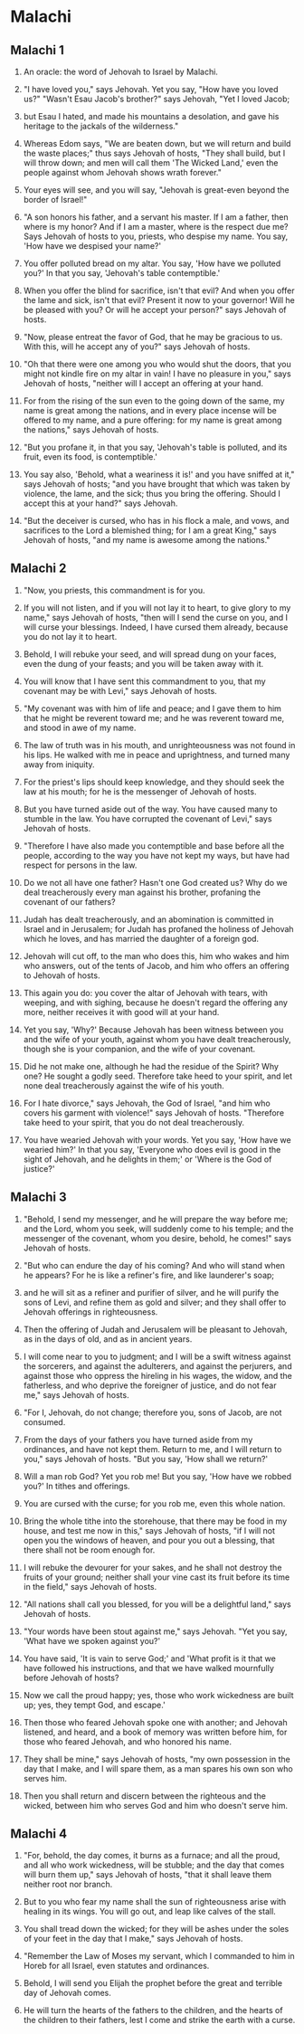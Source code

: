 # Malachi

## Malachi 1

1. An oracle: the word of Jehovah to Israel by Malachi. 

2. "I have loved you," says Jehovah. Yet you say, "How have you loved us?" "Wasn't Esau Jacob's brother?" says Jehovah, "Yet I loved Jacob;

3. but Esau I hated, and made his mountains a desolation, and gave his heritage to the jackals of the wilderness."

4. Whereas Edom says, "We are beaten down, but we will return and build the waste places;" thus says Jehovah of hosts, "They shall build, but I will throw down; and men will call them 'The Wicked Land,' even the people against whom Jehovah shows wrath forever." 

5. Your eyes will see, and you will say, "Jehovah is great-even beyond the border of Israel!" 

6. "A son honors his father, and a servant his master. If I am a father, then where is my honor? And if I am a master, where is the respect due me? Says Jehovah of hosts to you, priests, who despise my name. You say, 'How have we despised your name?'

7. You offer polluted bread on my altar. You say, 'How have we polluted you?' In that you say, 'Jehovah's table contemptible.'

8. When you offer the blind for sacrifice, isn't that evil? And when you offer the lame and sick, isn't that evil? Present it now to your governor! Will he be pleased with you? Or will he accept your person?" says Jehovah of hosts. 

9. "Now, please entreat the favor of God, that he may be gracious to us. With this, will he accept any of you?" says Jehovah of hosts. 

10. "Oh that there were one among you who would shut the doors, that you might not kindle fire on my altar in vain! I have no pleasure in you," says Jehovah of hosts, "neither will I accept an offering at your hand.

11. For from the rising of the sun even to the going down of the same, my name is great among the nations, and in every place incense will be offered to my name, and a pure offering: for my name is great among the nations," says Jehovah of hosts.

12. "But you profane it, in that you say, 'Jehovah's table is polluted, and its fruit, even its food, is contemptible.'

13. You say also, 'Behold, what a weariness it is!' and you have sniffed at it," says Jehovah of hosts; "and you have brought that which was taken by violence, the lame, and the sick; thus you bring the offering. Should I accept this at your hand?" says Jehovah. 

14. "But the deceiver is cursed, who has in his flock a male, and vows, and sacrifices to the Lord a blemished thing; for I am a great King," says Jehovah of hosts, "and my name is awesome among the nations."  

## Malachi 2

1. "Now, you priests, this commandment is for you.

2. If you will not listen, and if you will not lay it to heart, to give glory to my name," says Jehovah of hosts, "then will I send the curse on you, and I will curse your blessings. Indeed, I have cursed them already, because you do not lay it to heart.

3. Behold, I will rebuke your seed, and will spread dung on your faces, even the dung of your feasts; and you will be taken away with it.

4. You will know that I have sent this commandment to you, that my covenant may be with Levi," says Jehovah of hosts.

5. "My covenant was with him of life and peace; and I gave them to him that he might be reverent toward me; and he was reverent toward me, and stood in awe of my name.

6. The law of truth was in his mouth, and unrighteousness was not found in his lips. He walked with me in peace and uprightness, and turned many away from iniquity.

7. For the priest's lips should keep knowledge, and they should seek the law at his mouth; for he is the messenger of Jehovah of hosts.

8. But you have turned aside out of the way. You have caused many to stumble in the law. You have corrupted the covenant of Levi," says Jehovah of hosts.

9. "Therefore I have also made you contemptible and base before all the people, according to the way you have not kept my ways, but have had respect for persons in the law.

10. Do we not all have one father? Hasn't one God created us? Why do we deal treacherously every man against his brother, profaning the covenant of our fathers?

11. Judah has dealt treacherously, and an abomination is committed in Israel and in Jerusalem; for Judah has profaned the holiness of Jehovah which he loves, and has married the daughter of a foreign god.

12. Jehovah will cut off, to the man who does this, him who wakes and him who answers, out of the tents of Jacob, and him who offers an offering to Jehovah of hosts.

13. This again you do: you cover the altar of Jehovah with tears, with weeping, and with sighing, because he doesn't regard the offering any more, neither receives it with good will at your hand.

14. Yet you say, 'Why?' Because Jehovah has been witness between you and the wife of your youth, against whom you have dealt treacherously, though she is your companion, and the wife of your covenant.

15. Did he not make one, although he had the residue of the Spirit? Why one? He sought a godly seed. Therefore take heed to your spirit, and let none deal treacherously against the wife of his youth.

16. For I hate divorce," says Jehovah, the God of Israel, "and him who covers his garment with violence!" says Jehovah of hosts. "Therefore take heed to your spirit, that you do not deal treacherously.

17. You have wearied Jehovah with your words. Yet you say, 'How have we wearied him?' In that you say, 'Everyone who does evil is good in the sight of Jehovah, and he delights in them;' or 'Where is the God of justice?'  

## Malachi 3

1. "Behold, I send my messenger, and he will prepare the way before me; and the Lord, whom you seek, will suddenly come to his temple; and the messenger of the covenant, whom you desire, behold, he comes!" says Jehovah of hosts.

2. "But who can endure the day of his coming? And who will stand when he appears? For he is like a refiner's fire, and like launderer's soap;

3. and he will sit as a refiner and purifier of silver, and he will purify the sons of Levi, and refine them as gold and silver; and they shall offer to Jehovah offerings in righteousness.

4. Then the offering of Judah and Jerusalem will be pleasant to Jehovah, as in the days of old, and as in ancient years.

5. I will come near to you to judgment; and I will be a swift witness against the sorcerers, and against the adulterers, and against the perjurers, and against those who oppress the hireling in his wages, the widow, and the fatherless, and who deprive the foreigner of justice, and do not fear me," says Jehovah of hosts.

6. "For I, Jehovah, do not change; therefore you, sons of Jacob, are not consumed.

7. From the days of your fathers you have turned aside from my ordinances, and have not kept them. Return to me, and I will return to you," says Jehovah of hosts. "But you say, 'How shall we return?'

8. Will a man rob God? Yet you rob me! But you say, 'How have we robbed you?' In tithes and offerings.

9. You are cursed with the curse; for you rob me, even this whole nation.

10. Bring the whole tithe into the storehouse, that there may be food in my house, and test me now in this," says Jehovah of hosts, "if I will not open you the windows of heaven, and pour you out a blessing, that there shall not be room enough for.

11. I will rebuke the devourer for your sakes, and he shall not destroy the fruits of your ground; neither shall your vine cast its fruit before its time in the field," says Jehovah of hosts.

12. "All nations shall call you blessed, for you will be a delightful land," says Jehovah of hosts. 

13. "Your words have been stout against me," says Jehovah. "Yet you say, 'What have we spoken against you?'

14. You have said, 'It is vain to serve God;' and 'What profit is it that we have followed his instructions, and that we have walked mournfully before Jehovah of hosts?

15. Now we call the proud happy; yes, those who work wickedness are built up; yes, they tempt God, and escape.'

16. Then those who feared Jehovah spoke one with another; and Jehovah listened, and heard, and a book of memory was written before him, for those who feared Jehovah, and who honored his name.

17. They shall be mine," says Jehovah of hosts, "my own possession in the day that I make, and I will spare them, as a man spares his own son who serves him.

18. Then you shall return and discern between the righteous and the wicked, between him who serves God and him who doesn't serve him.  

## Malachi 4

1. "For, behold, the day comes, it burns as a furnace; and all the proud, and all who work wickedness, will be stubble; and the day that comes will burn them up," says Jehovah of hosts, "that it shall leave them neither root nor branch.

2. But to you who fear my name shall the sun of righteousness arise with healing in its wings. You will go out, and leap like calves of the stall.

3. You shall tread down the wicked; for they will be ashes under the soles of your feet in the day that I make," says Jehovah of hosts. 

4. "Remember the Law of Moses my servant, which I commanded to him in Horeb for all Israel, even statutes and ordinances.

5. Behold, I will send you Elijah the prophet before the great and terrible day of Jehovah comes.

6. He will turn the hearts of the fathers to the children, and the hearts of the children to their fathers, lest I come and strike the earth with a curse.   